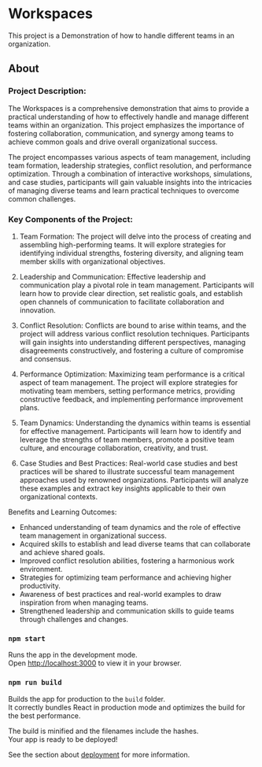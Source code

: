 # Workspaces

This project is a Demonstration of how to handle different teams in an organization.

## About

### Project Description:
The Workspaces is a comprehensive demonstration that aims to provide a practical understanding of how to effectively handle and manage different teams within an organization. This project emphasizes the importance of fostering collaboration, communication, and synergy among teams to achieve common goals and drive overall organizational success.

The project encompasses various aspects of team management, including team formation, leadership strategies, conflict resolution, and performance optimization. Through a combination of interactive workshops, simulations, and case studies, participants will gain valuable insights into the intricacies of managing diverse teams and learn practical techniques to overcome common challenges.

### Key Components of the Project:

1. Team Formation: The project will delve into the process of creating and assembling high-performing teams. It will explore strategies for identifying individual strengths, fostering diversity, and aligning team member skills with organizational objectives.

2. Leadership and Communication: Effective leadership and communication play a pivotal role in team management. Participants will learn how to provide clear direction, set realistic goals, and establish open channels of communication to facilitate collaboration and innovation.

3. Conflict Resolution: Conflicts are bound to arise within teams, and the project will address various conflict resolution techniques. Participants will gain insights into understanding different perspectives, managing disagreements constructively, and fostering a culture of compromise and consensus.

4. Performance Optimization: Maximizing team performance is a critical aspect of team management. The project will explore strategies for motivating team members, setting performance metrics, providing constructive feedback, and implementing performance improvement plans.

5. Team Dynamics: Understanding the dynamics within teams is essential for effective management. Participants will learn how to identify and leverage the strengths of team members, promote a positive team culture, and encourage collaboration, creativity, and trust.

6. Case Studies and Best Practices: Real-world case studies and best practices will be shared to illustrate successful team management approaches used by renowned organizations. Participants will analyze these examples and extract key insights applicable to their own organizational contexts.

Benefits and Learning Outcomes:

- Enhanced understanding of team dynamics and the role of effective team management in organizational success.
- Acquired skills to establish and lead diverse teams that can collaborate and achieve shared goals.
- Improved conflict resolution abilities, fostering a harmonious work environment.
- Strategies for optimizing team performance and achieving higher productivity.
- Awareness of best practices and real-world examples to draw inspiration from when managing teams.
- Strengthened leadership and communication skills to guide teams through challenges and changes.

### `npm start`

Runs the app in the development mode.\
Open [http://localhost:3000](http://localhost:3000) to view it in your browser.

### `npm run build`

Builds the app for production to the `build` folder.\
It correctly bundles React in production mode and optimizes the build for the best performance.

The build is minified and the filenames include the hashes.\
Your app is ready to be deployed!

See the section about [deployment](https://facebook.github.io/create-react-app/docs/deployment) for more information.
